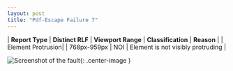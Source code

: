 ```yaml
---
layout: post
title: "Pdf-Escape Failure 7"
---
```

| **Report Type** | **Distinct RLF** | **Viewport Range** | **Classification** | **Reason** |
| Element Protrusion|  | 768px-959px | NOI | Element is not visibly protruding | 

![Screenshot of the fault](../../../assets/images/Pdf-Escape/fault7/overflow-Width863.png){: .center-image }